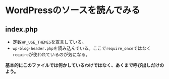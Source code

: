 # WordPressのソースを読んでみる

## index.php

- 定数`WP_USE_THEMES`を宣言している。
- `wp-blog-header.php`を読み込んでいる。ここで`require_once`ではなく`require`が使われているのが気になる。

**基本的にこのファイルでは何かしているわけではなく、あくまで呼び出しだけのよう。**

